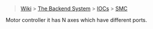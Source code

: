 > [Wiki](Home) > [The Backend System](The-Backend-System) > [IOCs](IOCs) > [SMC](SMC)

Motor controller it has N axes which have different ports.